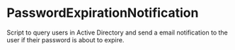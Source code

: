 # PasswordExpirationNotification
Script to query users in Active Directory and send a email notification to the user if their password is about to expire. 
